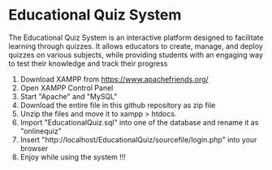# Educational Quiz System
The Educational Quiz System is an interactive platform designed to facilitate learning through quizzes. It allows educators to create, manage, and deploy quizzes on various subjects, while providing students with an engaging way to test their knowledge and track their progress

1. Download XAMPP from https://www.apachefriends.org/ 
2. Open XAMPP Control Panel
3. Start "Apache" and "MySQL"
4. Download the entire file in this github repository as zip file
5. Unzip the files and move it to xampp > htdocs.
6. Import "EducationalQuiz.sql" into one of the database and rename it as "onlinequiz"
7. Insert "http://localhost/EducationalQuiz/sourcefile/login.php" into your browser
8. Enjoy while using the system !!!
